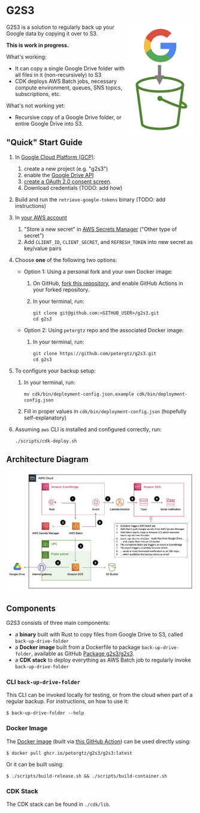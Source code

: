 # G2S3

<img src="logo.png" height="300" align="right" alt="logo">

G2S3 is a solution to regularly back up your Google data by copying it over to S3.

**This is work in progress.**

What's working:
- It can copy a single Google Drive folder with all files in it (non-recursively) to S3
- CDK deploys AWS Batch jobs, necessary compute environment, queues, SNS topics, subscriptions, etc.

What's not working yet:
- Recursive copy of a Google Drive folder, or entire Google Drive into S3.

## "Quick" Start Guide

1. In [Google Cloud Platform (GCP)](https://console.cloud.google.com/):
   1. create a new project (e.g. "g2s3")
   2. enable the [Google Drive API](https://console.cloud.google.com/apis/api/drive.googleapis.com)
   3. [create a OAuth 2.0 consent screen](https://console.cloud.google.com/apis/credentials/consent).
   4. Download credentials (TODO: add how)
2. Build and run the `retrieve-google-tokens` binary (TODO: add instructions)
3. In [your AWS account](https://console.aws.amazon.com/)
   1. "Store a new secret" in
      [AWS Secrets Manager](https://eu-west-1.console.aws.amazon.com/secretsmanager/listsecrets)
   ("Other type of secret")
   3. Add `CLIENT_ID`, `CLIENT_SECRET`, and `REFRESH_TOKEN` into new secret as key/value pairs
4. Choose **one** of the following two options:
   - Option 1: Using a personal fork and your own Docker image:
      1. On GitHub, [fork this repository](https://github.com/petergtz/g2s3/fork), and enable
      GitHub Actions in your forked repository.
      2. In your terminal, run:

             git clone git@github.com:<GITHUB_USER>/g2s3.git
             cd g2s3

   - Option 2: Using `petergtz` repo and the associated Docker image:
        1. In your terminal, run:

               git clone https://github.com/petergtz/g2s3.git
               cd g2s3

5. To configure your backup setup:
   1. In your terminal, run:

          mv cdk/bin/deployment-config.json.example cdk/bin/deployment-config.json

   2. Fill in proper values in `cdk/bin/deployment-config.json` (hopefully self-explanatory)
6. Assuming `aws` CLI is installed and configured correctly, run:

       ./scripts/cdk-deploy.sh

## Architecture Diagram

![Architecture](architecture.png "Architecture")

## Components

G2S3 consists of three main components:
- a **binary** built with Rust to copy files from Google Drive to S3, called `back-up-drive-folder`
- a **Docker image** built from a Dockerfile to package `back-up-drive-folder`, available as GitHub
[Package g2s3/g2s3](https://github.com/petergtz/g2s3/pkgs/container/g2s3%2Fg2s3).
- a **CDK stack** to deploy everything as AWS Batch job to regularly invoke `back-up-drive-folder`

### CLI `back-up-drive-folder`

This CLI can be invoked locally for testing, or from the cloud when part of a regular backup.
For instructions, on how to use it:

```shell
$ back-up-drive-folder --help
```

### Docker Image


The [Docker image](https://github.com/petergtz/g2s3/pkgs/container/g2s3%2Fg2s3) (built via
[this GitHub Action](
https://github.com/petergtz/g2s3/blob/main/.github/workflows/build-and-package-rust-binary.yaml))
can be used directly using:

```shell
$ docker pull ghcr.io/petergtz/g2s3/g2s3:latest
```

Or it can be built using:

```shell
$ ./scripts/build-release.sh && ./scripts/build-container.sh
```

### CDK Stack

The CDK stack can be found in `./cdk/lib`.
